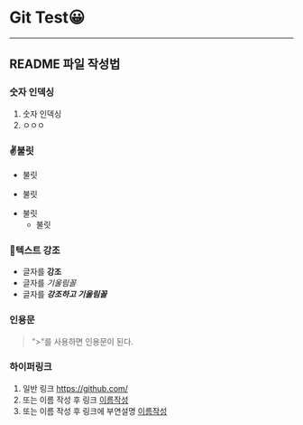 # Git Test😀
---

## README 파일 작성법

### 숫자 인덱싱

1. 숫자 인덱싱
2. ㅇㅇㅇ

### ✌불릿

+ 불릿
- 불릿
* 불릿
  * 불릿
  
### 📝텍스트 강조

+ 글자를 **강조**
+ 글자를 *기울림꼴*
+ 글자를 ***강조하고 기울림꼴***

### 인용문

> ">"를 사용하면 인용문이 된다.

### 하이퍼링크

1. 일반 링크 <https://github.com/>
2. 또는 이름 작성 후 링크 [이름작성](https://github.com/)
3. 또는 이름 작성 후 링크에 부연설명 [이름작성](https://github.com/, "깃허브")
